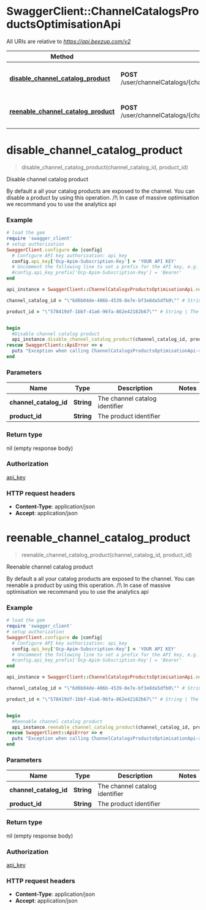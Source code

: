 # SwaggerClient::ChannelCatalogsProductsOptimisationApi

All URIs are relative to *https://api.beezup.com/v2*

Method | HTTP request | Description
------------- | ------------- | -------------
[**disable_channel_catalog_product**](ChannelCatalogsProductsOptimisationApi.md#disable_channel_catalog_product) | **POST** /user/channelCatalogs/{channelCatalogId}/products/{productId}/disable | Disable channel catalog product
[**reenable_channel_catalog_product**](ChannelCatalogsProductsOptimisationApi.md#reenable_channel_catalog_product) | **POST** /user/channelCatalogs/{channelCatalogId}/products/{productId}/reenable | Reenable channel catalog product


# **disable_channel_catalog_product**
> disable_channel_catalog_product(channel_catalog_id, product_id)

Disable channel catalog product

By default a all your catalog products are exposed to the channel. You can disable a product by using this operation. /!\\ In case of massive optimisation we recommand you to use the analytics api 

### Example
```ruby
# load the gem
require 'swagger_client'
# setup authorization
SwaggerClient.configure do |config|
  # Configure API key authorization: api_key
  config.api_key['Ocp-Apim-Subscription-Key'] = 'YOUR API KEY'
  # Uncomment the following line to set a prefix for the API key, e.g. 'Bearer' (defaults to nil)
  #config.api_key_prefix['Ocp-Apim-Subscription-Key'] = 'Bearer'
end

api_instance = SwaggerClient::ChannelCatalogsProductsOptimisationApi.new

channel_catalog_id = "\"6d6b04de-406b-4539-8e7e-bf3e8da5dfb0\"" # String | The channel catalog identifier

product_id = "\"578419df-1bbf-41a6-96fa-862e42182b67\"" # String | The product identifier


begin
  #Disable channel catalog product
  api_instance.disable_channel_catalog_product(channel_catalog_id, product_id)
rescue SwaggerClient::ApiError => e
  puts "Exception when calling ChannelCatalogsProductsOptimisationApi->disable_channel_catalog_product: #{e}"
end
```

### Parameters

Name | Type | Description  | Notes
------------- | ------------- | ------------- | -------------
 **channel_catalog_id** | **String**| The channel catalog identifier | 
 **product_id** | **String**| The product identifier | 

### Return type

nil (empty response body)

### Authorization

[api_key](../README.md#api_key)

### HTTP request headers

 - **Content-Type**: application/json
 - **Accept**: application/json



# **reenable_channel_catalog_product**
> reenable_channel_catalog_product(channel_catalog_id, product_id)

Reenable channel catalog product

By default a all your catalog products are exposed to the channel. You can reenable a product by using this operation. /!\\ In case of massive optimisation we recommand you to use the analytics api 

### Example
```ruby
# load the gem
require 'swagger_client'
# setup authorization
SwaggerClient.configure do |config|
  # Configure API key authorization: api_key
  config.api_key['Ocp-Apim-Subscription-Key'] = 'YOUR API KEY'
  # Uncomment the following line to set a prefix for the API key, e.g. 'Bearer' (defaults to nil)
  #config.api_key_prefix['Ocp-Apim-Subscription-Key'] = 'Bearer'
end

api_instance = SwaggerClient::ChannelCatalogsProductsOptimisationApi.new

channel_catalog_id = "\"6d6b04de-406b-4539-8e7e-bf3e8da5dfb0\"" # String | The channel catalog identifier

product_id = "\"578419df-1bbf-41a6-96fa-862e42182b67\"" # String | The product identifier


begin
  #Reenable channel catalog product
  api_instance.reenable_channel_catalog_product(channel_catalog_id, product_id)
rescue SwaggerClient::ApiError => e
  puts "Exception when calling ChannelCatalogsProductsOptimisationApi->reenable_channel_catalog_product: #{e}"
end
```

### Parameters

Name | Type | Description  | Notes
------------- | ------------- | ------------- | -------------
 **channel_catalog_id** | **String**| The channel catalog identifier | 
 **product_id** | **String**| The product identifier | 

### Return type

nil (empty response body)

### Authorization

[api_key](../README.md#api_key)

### HTTP request headers

 - **Content-Type**: application/json
 - **Accept**: application/json



